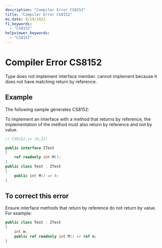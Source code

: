 ```yaml
---
description: "Compiler Error CS8152"
title: "Compiler Error CS8152"
ms.date: 9/19/2022
f1_keywords:
  - "CS8152"
helpviewer_keywords:
  - "CS8152"
---
```

# Compiler Error CS8152

Type does not implement interface member. cannot implement because it does not have matching return by reference.

## Example

 The following sample generates CS8152:

To implement an interface with a method that returns by reference, the implementation of the method must also return by reference and not by value.

```csharp
// CS8152.cs (6,21)

public interface ITest
{
    ref readonly int M();
}
public class Test : ITest
{
    public int M() => 0;
} 
```

## To correct this error

Ensure interface methods that return by reference do not return by value.  For example:

```csharp
public class Test : ITest
{
    int m;
    public ref readonly int M() => ref m;
}
```
